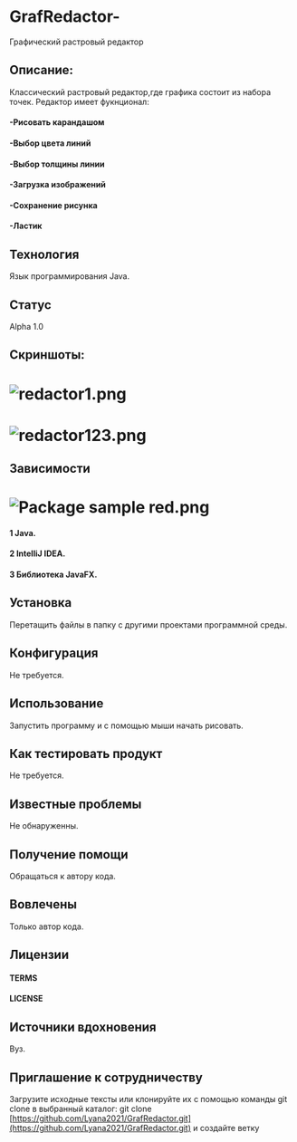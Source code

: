 # GrafRedactor-
 Графический растровый редактор
## Описание:
Классический растровый редактор,где графика состоит из набора точек.
Редактор имеет фукнционал:
#### -Рисовать карандашом
#### -Выбор цвета линий
#### -Выбор толщины линии
#### -Загрузка изображений
#### -Сохранение рисунка
#### -Ластик
## Технология
Язык программирования Java.
## Статус
Alpha 1.0
## Скриншоты:
# ![redactor1.png](https://github.com/Lyana2021/GrafRedactor/blob/main/redactor1.png)
# ![redactor123.png](https://github.com/Lyana2021/GrafRedactor/blob/main/redactor123.png)
## Зависимости
# ![Package sample red.png](https://github.com/Lyana2021/GrafRedactor/blob/main/Package%20sample%20red.png)
#### 1 Java.
#### 2 IntelliJ IDEA.
#### 3 Библиотека JavaFX.
## Установка
Перетащить файлы в папку с другими проектами программной среды.
## Конфигурация
Не требуется.
## Использование
Запустить программу и с помощью мыши начать рисовать.
## Как тестировать продукт
Не требуется.
## Известные проблемы
Не обнаруженны.
## Получение помощи
Обращаться к автору кода.
## Вовлечены
Только автор кода.
## Лицензии
#### TERMS
#### LICENSE
## Источники вдохновения
Вуз.

## Приглашение к сотрудничеству
Загрузите исходные тексты или клонируйте их с помощью команды git clone в выбранный каталог: git clone [https://github.com/Lyana2021/GrafRedactor.git](https://github.com/Lyana2021/GrafRedactor.git) и создайте ветку